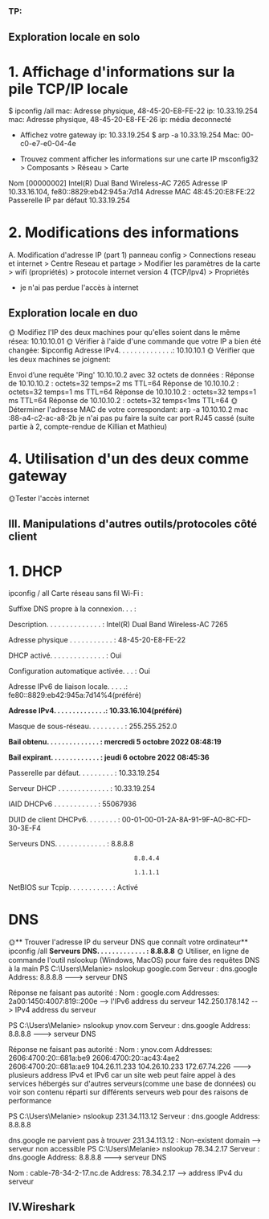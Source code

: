 ### TP:
## Exploration locale en solo
# 1. Affichage d'informations sur la pile TCP/IP locale
$ ipconfig /all
mac:  Adresse physique, 48-45-20-E8-FE-22
ip: 10.33.19.254
mac:  Adresse physique, 48-45-20-E8-FE-26
ip: média deconnecté

* Affichez votre gateway
ip: 10.33.19.254
$ arp -a 10.33.19.254
Mac: 00-c0-e7-e0-04-4e

* Trouvez comment afficher les informations sur une carte IP 
msconfig32 > Composants > Réseau > Carte

Nom	[00000002] Intel(R) Dual Band Wireless-AC 7265
Adresse IP	10.33.16.104, fe80::8829:eb42:945a:7d14
Adresse MAC 48:45:20:E8:FE:22
Passerelle IP par défaut	10.33.19.254

# 2. Modifications des informations

A. Modification d'adresse IP (part 1)
panneau config > Connections reseau et internet > Centre Reseau et partage > Modifier les paramètres de la carte > wifi (propriétés) > protocole internet version 4 (TCP/Ipv4) > Propriétés
* je n'ai pas perdue l'accès à internet

## Exploration locale en duo
🌞 Modifiez l'IP des deux machines pour qu'elles soient dans le même résea:
10.10.10.01
🌞 Vérifier à l'aide d'une commande que votre IP a bien été changée:
$ipconfig
Adresse IPv4. . . . . . . . . . . . . .: 10.10.10.1
🌞 Vérifier que les deux machines se joignent:

Envoi d’une requête 'Ping'  10.10.10.2 avec 32 octets de données :
Réponse de 10.10.10.2 : octets=32 temps=2 ms TTL=64
Réponse de 10.10.10.2 : octets=32 temps=1 ms TTL=64
Réponse de 10.10.10.2 : octets=32 temps=1 ms TTL=64
Réponse de 10.10.10.2 : octets=32 temps<1ms TTL=64
🌞 Déterminer l'adresse MAC de votre correspondant:
arp -a 10.10.10.2
mac :88-a4-c2-ac-a8-2b
je n'ai pas pu faire la suite car port RJ45 cassé (suite partie à 2, compte-rendue de Killian et Mathieu)

# 4. Utilisation d'un des deux comme gateway

🌞Tester l'accès internet


## III. Manipulations d'autres outils/protocoles côté client
# 1. DHCP
ipconfig / all
Carte réseau sans fil Wi-Fi :

Suffixe DNS propre à la connexion. . . :

Description. . . . . . . . . . . . . . : Intel(R) Dual Band Wireless-AC 7265

Adresse physique . . . . . . . . . . . : 48-45-20-E8-FE-22

DHCP activé. . . . . . . . . . . . . . : Oui

Configuration automatique activée. . . : Oui

Adresse IPv6 de liaison locale. . . . .: fe80::8829:eb42:945a:7d14%4(préféré)

**Adresse IPv4. . . . . . . . . . . . . .: 10.33.16.104(préféré)**

Masque de sous-réseau. . . . . . . . . : 255.255.252.0

**Bail obtenu. . . . . . . . . . . . . . : mercredi 5 octobre 2022 08:48:19**

**Bail expirant. . . . . . . . . . . . . : jeudi 6 octobre 2022 08:45:36**

Passerelle par défaut. . . . . . . . . : 10.33.19.254

Serveur DHCP . . . . . . . . . . . . . : 10.33.19.254

IAID DHCPv6 . . . . . . . . . . . : 55067936

DUID de client DHCPv6. . . . . . . . : 00-01-00-01-2A-8A-91-9F-A0-8C-FD-30-3E-F4

Serveurs DNS. . .  . . . . . . . . . . : 8.8.8.8

                                       8.8.4.4

                                       1.1.1.1

NetBIOS sur Tcpip. . . . . . . . . . . : Activé


# DNS
🌞** Trouver l'adresse IP du serveur DNS que connaît votre ordinateur**
ipconfig /all
**Serveurs DNS. . .  . . . . . . . . . . : 8.8.8.8**
🌞 Utiliser, en ligne de commande l'outil nslookup (Windows, MacOS) pour faire des requêtes DNS à la main
PS C:\Users\Melanie> nslookup google.com
Serveur :   dns.google
Address:  8.8.8.8   ---> serveur DNS

Réponse ne faisant pas autorité :
Nom :    google.com
Addresses:  2a00:1450:4007:819::200e  --> l'IPv6 address du serveur
          142.250.178.142    -- > IPv4 address du serveur

PS C:\Users\Melanie> nslookup ynov.com
Serveur :   dns.google
Address:  8.8.8.8  ---> serveur DNS

Réponse ne faisant pas autorité :
Nom :    ynov.com
Addresses:  2606:4700:20::681a:be9
          2606:4700:20::ac43:4ae2
          2606:4700:20::681a:ae9
          104.26.11.233
          104.26.10.233
          172.67.74.226
---> plusieurs address IPv4 et IPv6 car un site web peut faire appel à des services hébergés sur d'autres serveurs(comme une base de données) ou voir son contenu réparti sur différents serveurs web pour des raisons de performance

PS C:\Users\Melanie> nslookup 231.34.113.12
Serveur :   dns.google
Address:  8.8.8.8

dns.google ne parvient pas à trouver 231.34.113.12 : Non-existent domain  --> serveur non accessible
PS C:\Users\Melanie> nslookup 78.34.2.17
Serveur :   dns.google
Address:  8.8.8.8  ---> serveur DNS

Nom :    cable-78-34-2-17.nc.de
Address:  78.34.2.17  --> address IPv4 du serveur

## IV.Wireshark

